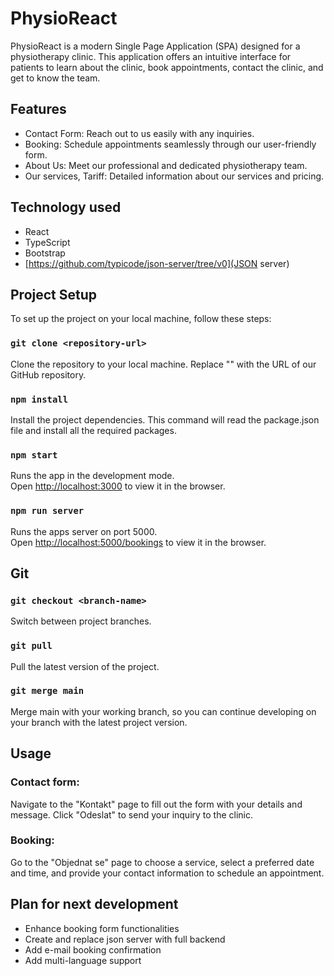 # PhysioReact

PhysioReact is a modern Single Page Application (SPA) designed for a physiotherapy clinic. This application offers an intuitive interface for patients to learn about the clinic, book appointments, contact the clinic, and get to know the team.

## Features

- Contact Form: Reach out to us easily with any inquiries.
- Booking: Schedule appointments seamlessly through our user-friendly form.
- About Us: Meet our professional and dedicated physiotherapy team.
- Our services, Tariff: Detailed information about our services and pricing.

## Technology used

- React
- TypeScript
- Bootstrap
- [https://github.com/typicode/json-server/tree/v0](JSON server)

## Project Setup

To set up the project on your local machine, follow these steps:

### `git clone <repository-url>`

Clone the repository to your local machine. Replace "<repository-url>" with the
URL of our GitHub repository.

### `npm install`

Install the project dependencies. This command will read the package.json file
and install all the required packages.

### `npm start`

Runs the app in the development mode.\
Open [http://localhost:3000](http://localhost:3000) to view it in the browser.

### `npm run server`

Runs the apps server on port 5000.\
Open [http://localhost:5000/bookings](http://localhost:5000/bookings) to view it in the browser.

## Git

### `git checkout <branch-name>`

Switch between project branches.

### `git pull`

Pull the latest version of the project.

### `git merge main`

Merge main with your working branch, so you can continue developing on your branch with the latest project version.

## Usage

### Contact form:

Navigate to the "Kontakt" page to fill out the form with your details and message. Click "Odeslat" to send your inquiry to the clinic.

### Booking:

Go to the "Objednat se" page to choose a service, select a preferred date and time, and provide your contact information to schedule an appointment.

## Plan for next development

- Enhance booking form functionalities
- Create and replace json server with full backend
- Add e-mail booking confirmation
- Add multi-language support

